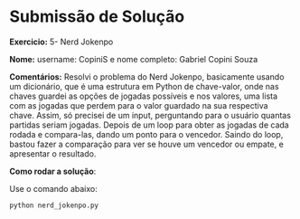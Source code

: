 # Submissão de Solução

**Exercicio:**  5- Nerd Jokenpo

**Nome:** username: CopiniS e nome completo: Gabriel Copini Souza

**Comentários:** Resolvi o problema do Nerd Jokenpo, basicamente usando um dicionário, que é uma estrutura em Python de chave-valor, onde nas chaves guardei as opções de jogadas possíveis e nos valores, uma lista com as jogadas que perdem para o valor guardado na sua respectiva chave. Assim, só precisei de um input, perguntando para o usuário quantas partidas seriam jogadas. Depois de um loop para obter as jogadas de cada rodada e compara-las, dando um ponto para o vencedor. Saindo do loop, bastou fazer a comparação para ver se houve um vencedor ou empate, e apresentar o resultado. 

**Como rodar a solução**: 

Use o comando abaixo: 
```python
python nerd_jokenpo.py
```
